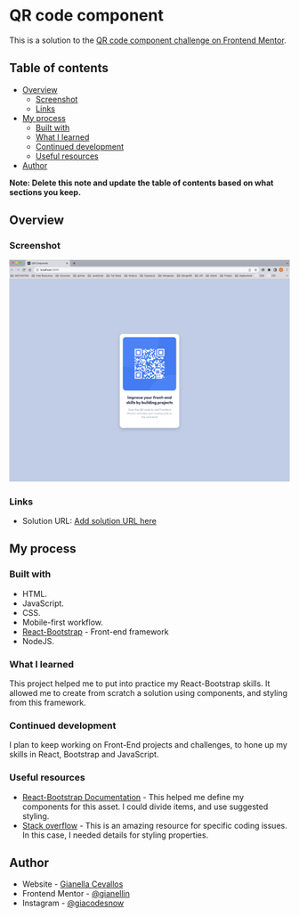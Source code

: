 # QR code component

This is a solution to the [QR code component challenge on Frontend Mentor](https://www.frontendmentor.io/challenges/qr-code-component-iux_sIO_H).

## Table of contents

- [Overview](#overview)
  - [Screenshot](#screenshot)
  - [Links](#links)
- [My process](#my-process)
  - [Built with](#built-with)
  - [What I learned](#what-i-learned)
  - [Continued development](#continued-development)
  - [Useful resources](#useful-resources)
- [Author](#author)


**Note: Delete this note and update the table of contents based on what sections you keep.**

## Overview

### Screenshot

![Qr-Component](./public/screenshot.png)


### Links

- Solution URL: [Add solution URL here](https://github.com/gianellin/qr-component)


## My process

### Built with

- HTML.
- JavaScript.
- CSS.
- Mobile-first workflow.
- [React-Bootstrap](https://react-bootstrap.github.io/) - Front-end framework
- NodeJS.



### What I learned

This project helped me to put into practice my React-Bootstrap skills. It allowed me to create from scratch a solution using components, and styling from this framework.


### Continued development


I plan to keep working on Front-End projects and challenges, to hone up my skills in React, Bootstrap and JavaScript.


### Useful resources

- [React-Bootstrap Documentation](https://react-bootstrap.github.io/getting-started/introduction/) - This helped me define my components for this asset. I could divide items, and use suggested styling.
- [Stack overflow](https://stackoverflow.com/questions/68951846/giving-border-radius-to-ant-design-card-in-react) - This is an amazing resource for specific coding issues. In this case, I needed details for styling properties.


## Author

- Website - [Gianella Cevallos](https://gianellin.github.io/portfolio_website/)
- Frontend Mentor - [@gianellin](https://www.frontendmentor.io/profile/gianellin)
- Instagram - [@giacodesnow](https://www.twitter.com/yourusername)

